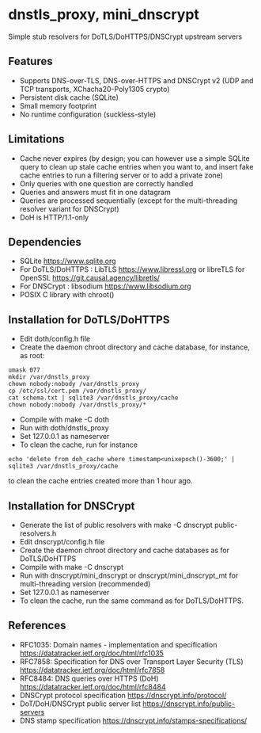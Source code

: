 # dnstls_proxy, mini_dnscrypt
Simple stub resolvers for DoTLS/DoHTTPS/DNSCrypt upstream servers

## Features

- Supports DNS-over-TLS, DNS-over-HTTPS and DNSCrypt v2 (UDP and TCP transports, XChacha20-Poly1305 crypto)
- Persistent disk cache (SQLite)
- Small memory footprint
- No runtime configuration (suckless-style)

## Limitations

- Cache never expires (by design; you can however use a simple SQLite query to clean up stale cache entries when you want to, and insert fake cache entries to run a filtering server or to add a private zone)
- Only queries with one question are correctly handled
- Queries and answers must fit in one datagram
- Queries are processed sequentially (except for the multi-threading resolver variant for DNSCrypt)
- DoH is HTTP/1.1-only

## Dependencies

- SQLite <https://www.sqlite.org>
- For DoTLS/DoHTTPS : LibTLS <https://www.libressl.org> or libreTLS for OpenSSL <https://git.causal.agency/libretls/>
- For DNSCrypt : libsodium <https://www.libsodium.org>
- POSIX C library with chroot()

## Installation for DoTLS/DoHTTPS

- Edit doth/config.h file
- Create the daemon chroot directory and cache database, for instance, as root:
``` 
umask 077
mkdir /var/dnstls_proxy
chown nobody:nobody /var/dnstls_proxy
cp /etc/ssl/cert.pem /var/dnstls_proxy/
cat schema.txt | sqlite3 /var/dnstls_proxy/cache
chown nobody:nobody /var/dnstls_proxy/*
```
- Compile with make -C doth
- Run with doth/dnstls_proxy
- Set 127.0.0.1 as nameserver
- To clean the cache, run for instance
```
echo 'delete from doh_cache where timestamp<unixepoch()-3600;' | sqlite3 /var/dnstls_proxy/cache
```
to clean the cache entries created more than 1 hour ago.

## Installation for DNSCrypt

- Generate the list of public resolvers with make -C dnscrypt public-resolvers.h
- Edit dnscrypt/config.h file
- Create the daemon chroot directory and cache databases as for DoTLS/DoHTTPS
- Compile with make -C dnscrypt
- Run with dnscrypt/mini_dnscrypt or dnscrypt/mini_dnscrypt_mt for multi-threading version (recommended)
- Set 127.0.0.1 as nameserver
- To clean the cache, run the same command as for DoTLS/DoHTTPS.

## References

- RFC1035: Domain names - implementation and specification <https://datatracker.ietf.org/doc/html/rfc1035> 
- RFC7858: Specification for DNS over Transport Layer Security (TLS)  <https://datatracker.ietf.org/doc/html/rfc7858>
- RFC8484: DNS queries over HTTPS (DoH) <https://datatracker.ietf.org/doc/html/rfc8484>
- DNSCrypt protocol specification <https://dnscrypt.info/protocol/>
- DoT/DoH/DNSCrypt public server list <https://dnscrypt.info/public-servers>
- DNS stamp specification <https://dnscrypt.info/stamps-specifications/>



